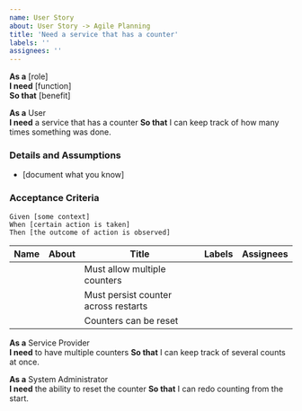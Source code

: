 ```yaml
---
name: User Story
about: User Story -> Agile Planning
title: 'Need a service that has a counter'
labels: ''
assignees: ''
---
```


 **As a** [role]  
 **I need** [function]  
 **So that** [benefit]  
  
 **As a** User  
 **I need** a service that has a counter 
 **So that** I can keep track of how many times something was done.
 
 
 ### Details and Assumptions
 * [document what you know]
   
 ### Acceptance Criteria  
   
 ```gherkin
 Given [some context]
 When [certain action is taken]
 Then [the outcome of action is observed]
 ```
| Name  | About                           | Title                                      | Labels                 | Assignees         |
|-------|---------------------------------|--------------------------------------------|------------------------|-------------------|
|       |                                 | Must allow multiple counters               |
|       |                                 | Must persist counter across restarts       |                        |                   |
|       |                                 | Counters can be reset                      |                        |                   |

 **As a** Service Provider  
 **I need** to have multiple counters
 **So that** I can keep track of several counts at once.
 
 **As a** System Administrator  
 **I need** the ability to reset the counter
 **So that** I can redo counting from the start.
